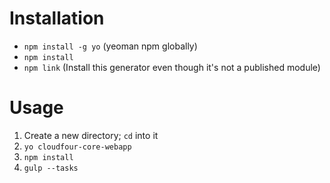 # Installation

* `npm install -g yo` (yeoman npm globally)
* `npm install`
* `npm link` (Install this generator even though it's not a published module)

# Usage

1. Create a new directory; `cd` into it
2. `yo cloudfour-core-webapp`
3. `npm install`
4. `gulp --tasks`
